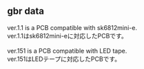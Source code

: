 ## gbr data

ver.1.1 is a PCB compatible with sk6812mini-e.
<br>
ver.1.1はsk6812mini-eに対応したPCBです。
<br>
<br>
ver.151 is a PCB compatible with LED tape.
<br>
ver.151はLEDテープに対応したPCBです。
<br>
